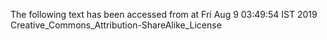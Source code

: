 The following text has been accessed from at Fri Aug 9 03:49:54 IST 2019
Creative_Commons_Attribution-ShareAlike_License
